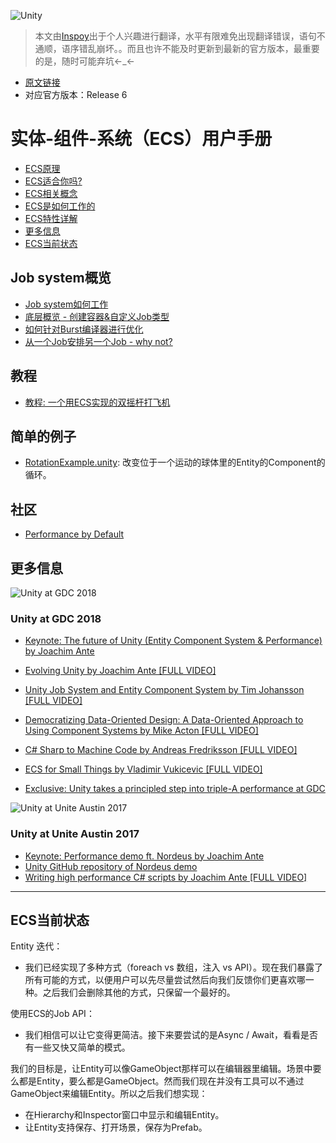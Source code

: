 ![Unity](https://unity3d.com/files/images/ogimg.jpg?1)
> 本文由[Inspoy](http://inspoy.cc)出于个人兴趣进行翻译，水平有限难免出现翻译错误，语句不通顺，语序错乱崩坏。。而且也许不能及时更新到最新的官方版本，最重要的是，随时可能弃坑←_←

* [原文链接](https://github.com/Unity-Technologies/EntityComponentSystemSamples/blob/master/Documentation/index.md)
* 对应官方版本：Release 6

# 实体-组件-系统（ECS）用户手册

* [ECS原理](content/ecs_principles_and_vision.md)
* [ECS适合你吗?](content/is_ecs_for_you.md)
* [ECS相关概念](content/ecs_concepts.md)
* [ECS是如何工作的](content/getting_started.md)
* [ECS特性详解](content/ecs_in_detail.md)
* [更多信息](#further-information)
* [ECS当前状态](#status-of-ecs)

## Job system概览

* [Job system如何工作](content/job_system.md)
* [底层概览 - 创建容器&自定义Job类型](content/custom_job_types.md)
* [如何针对Burst编译器进行优化](content/burst_optimization.md)
* [从一个Job安排另一个Job - why not?](content/scheduling_a_job_from_a_job.md)

## 教程

* [教程: 一个用ECS实现的双摇杆打飞机](content/two_stick_shooter.md)

## 简单的例子

* [RotationExample.unity](content/rotation_example.md): 改变位于一个运动的球体里的Entity的Component的循环。

## 社区

* [Performance by Default](http://unity3d.com/performance-by-default)

## 更多信息

![Unity at GDC 2018](https://blogs.unity3d.com/wp-content/uploads/2018/03/Unity-GDC-Google-Desktop-Profile-Cover.jpg)

### Unity at GDC 2018

* [Keynote: The future of Unity (Entity Component System & Performance) by Joachim Ante](https://www.youtube.com/watch?v=3Mq9EH8RT_U)

* [Evolving Unity by Joachim Ante [FULL VIDEO]](https://www.youtube.com/watch?v=aFFLEiDr3T0)

* [Unity Job System and Entity Component System by Tim Johansson [FULL VIDEO]](https://www.youtube.com/watch?v=kwnb9Clh2Is)

* [Democratizing Data-Oriented Design: A Data-Oriented Approach to Using Component Systems by Mike Acton [FULL VIDEO]](https://www.youtube.com/watch?v=p65Yt20pw0g)

* [C# Sharp to Machine Code by Andreas Fredriksson [FULL VIDEO]](https://www.youtube.com/watch?v=NF6kcNS6U80)

* [ECS for Small Things by Vladimir Vukicevic [FULL VIDEO]](https://www.youtube.com/watch?v=EWVU6cFdmr0)

* [Exclusive: Unity takes a principled step into triple-A performance at GDC](https://www.mcvuk.com/development/exclusive-unity-takes-a-principled-step-into-triple-a-performance-at-gdc)

  

![Unity at Unite Austin 2017](https://blogs.unity3d.com/wp-content/uploads/2017/09/Unite_Austin_Blog_Post.jpg)

### Unity at Unite Austin 2017

* [Keynote: Performance demo ft. Nordeus by Joachim Ante](http://www.youtube.com/watch?v=0969LalB7vw)
* [Unity GitHub repository of Nordeus demo](https://github.com/Unity-Technologies/UniteAustinTechnicalPresentation)
* [Writing high performance C# scripts by Joachim Ante [FULL VIDEO]](http://www.youtube.com/watch?v=tGmnZdY5Y-E)



---

## ECS当前状态

Entity 迭代：
* 我们已经实现了多种方式（foreach vs 数组，注入 vs API）。现在我们暴露了所有可能的方式，以便用户可以先尽量尝试然后向我们反馈你们更喜欢哪一种。之后我们会删除其他的方式，只保留一个最好的。

使用ECS的Job API：
* 我们相信可以让它变得更简洁。接下来要尝试的是Async / Await，看看是否有一些又快又简单的模式。

我们的目标是，让Entity可以像GameObject那样可以在编辑器里编辑。场景中要么都是Entity，要么都是GameObject。然而我们现在并没有工具可以不通过GameObject来编辑Entity。所以之后我们想实现：
* 在Hierarchy和Inspector窗口中显示和编辑Entity。
* 让Entity支持保存、打开场景，保存为Prefab。
